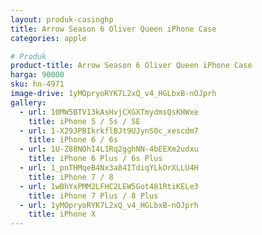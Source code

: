 ```yaml
---
layout: produk-casinghp
title: Arrow Season 6 Oliver Queen iPhone Case
categories: apple

# Produk
product-title: Arrow Season 6 Oliver Queen iPhone Case
harga: 90000
sku: hn-4971
image-drive: 1yMOpryoRYK7L2xQ_v4_HGLbxB-nOJprh
gallery:
  - url: 10MW5BTV13kAsHvjCXGXTmydmsQsKHWxe
    title: iPhone 5 / 5s / SE
  - url: 1-X29JPBIkrkflBJt9UJynS0c_xescdm7
    title: iPhone 6 / 6s
  - url: 1U-Z88NOhI4L1Rq2gghNN-4bEEXm2udxu
    title: iPhone 6 Plus / 6s Plus
  - url: 1_pnTHMqeB4Nx3a84ITdiqYLkOrXLLU4H
    title: iPhone 7 / 8
  - url: 1wBhYxPMM2LFHC2LEW5Got481RtiKELe3
    title: iPhone 7 Plus / 8 Plus
  - url: 1yMOpryoRYK7L2xQ_v4_HGLbxB-nOJprh
    title: iPhone X
---
```

